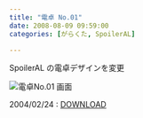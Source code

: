 ```yaml
---
title: "電卓 No.01"
date: 2008-08-09 09:59:00
categories: [がらくた, SpoilerAL]

---
```


SpoilerAL の電卓デザインを変更 


![電卓No.01 画面][1] 

 [1]: /images/calc01.gif

2004/02/24
: <a href="/junk/spal/calc01.lzh">DOWNLOAD</a>
